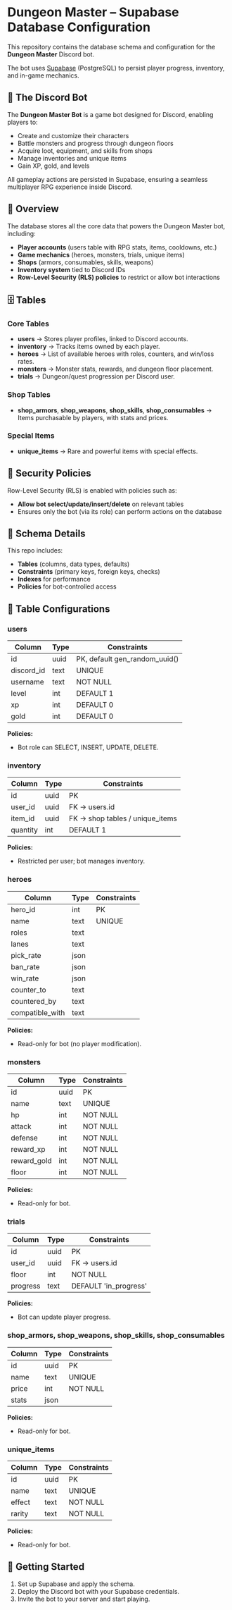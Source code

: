 # Dungeon Master – Supabase Database Configuration

This repository contains the database schema and configuration for the **Dungeon Master** Discord bot.  

The bot uses [Supabase](https://supabase.com/) (PostgreSQL) to persist player progress, inventory, and in-game mechanics.

## 🤖 The Discord Bot

The **Dungeon Master Bot** is a game bot designed for Discord, enabling players to:
- Create and customize their characters  
- Battle monsters and progress through dungeon floors  
- Acquire loot, equipment, and skills from shops  
- Manage inventories and unique items  
- Gain XP, gold, and levels  

All gameplay actions are persisted in Supabase, ensuring a seamless multiplayer RPG experience inside Discord.

## 📖 Overview

The database stores all the core data that powers the Dungeon Master bot, including:

- **Player accounts** (users table with RPG stats, items, cooldowns, etc.)
- **Game mechanics** (heroes, monsters, trials, unique items)
- **Shops** (armors, consumables, skills, weapons)
- **Inventory system** tied to Discord IDs
- **Row-Level Security (RLS) policies** to restrict or allow bot interactions

## 🗄️ Tables

### Core Tables
- **users** → Stores player profiles, linked to Discord accounts.  
- **inventory** → Tracks items owned by each player.  
- **heroes** → List of available heroes with roles, counters, and win/loss rates.  
- **monsters** → Monster stats, rewards, and dungeon floor placement.  
- **trials** → Dungeon/quest progression per Discord user.  

### Shop Tables
- **shop_armors**, **shop_weapons**, **shop_skills**, **shop_consumables** → Items purchasable by players, with stats and prices.  

### Special Items
- **unique_items** → Rare and powerful items with special effects.  

## 🔐 Security Policies

Row-Level Security (RLS) is enabled with policies such as:
- **Allow bot select/update/insert/delete** on relevant tables  
- Ensures only the bot (via its role) can perform actions on the database  

## 📂 Schema Details

This repo includes:
- **Tables** (columns, data types, defaults)  
- **Constraints** (primary keys, foreign keys, checks)  
- **Indexes** for performance  
- **Policies** for bot-controlled access  

## 📑 Table Configurations

### users
| Column        | Type      | Constraints |
|---------------|----------|-------------|
| id            | uuid     | PK, default gen_random_uuid() |
| discord_id    | text     | UNIQUE |
| username      | text     | NOT NULL |
| level         | int      | DEFAULT 1 |
| xp            | int      | DEFAULT 0 |
| gold          | int      | DEFAULT 0 |

**Policies:**  
- Bot role can SELECT, INSERT, UPDATE, DELETE.  

### inventory
| Column      | Type  | Constraints |
|-------------|-------|-------------|
| id          | uuid  | PK |
| user_id     | uuid  | FK → users.id |
| item_id     | uuid  | FK → shop tables / unique_items |
| quantity    | int   | DEFAULT 1 |

**Policies:**  
- Restricted per user; bot manages inventory.  

### heroes
| Column       | Type  | Constraints |
|--------------|-------|-------------|
| hero_id      | int   | PK |
| name         | text  | UNIQUE |
| roles        | text  |  |
| lanes        | text  |  |
| pick_rate    | json  |  |
| ban_rate     | json  |  |
| win_rate     | json  |  |
| counter_to   | text  |  |
| countered_by | text  |  |
| compatible_with | text | |

**Policies:**  
- Read-only for bot (no player modification).  

### monsters
| Column     | Type  | Constraints |
|------------|-------|-------------|
| id         | uuid  | PK |
| name       | text  | UNIQUE |
| hp         | int   | NOT NULL |
| attack     | int   | NOT NULL |
| defense    | int   | NOT NULL |
| reward_xp  | int   | NOT NULL |
| reward_gold| int   | NOT NULL |
| floor      | int   | NOT NULL |

**Policies:**  
- Read-only for bot.  

### trials
| Column      | Type  | Constraints |
|-------------|-------|-------------|
| id          | uuid  | PK |
| user_id     | uuid  | FK → users.id |
| floor       | int   | NOT NULL |
| progress    | text  | DEFAULT 'in_progress' |

**Policies:**  
- Bot can update player progress.  

### shop_armors, shop_weapons, shop_skills, shop_consumables
| Column      | Type  | Constraints |
|-------------|-------|-------------|
| id          | uuid  | PK |
| name        | text  | UNIQUE |
| price       | int   | NOT NULL |
| stats       | json  |  |

**Policies:**  
- Read-only for bot.  

### unique_items
| Column      | Type  | Constraints |
|-------------|-------|-------------|
| id          | uuid  | PK |
| name        | text  | UNIQUE |
| effect      | text  | NOT NULL |
| rarity      | text  | NOT NULL |

**Policies:**  
- Read-only for bot.  

## 🚀 Getting Started

1. Set up Supabase and apply the schema.  
2. Deploy the Discord bot with your Supabase credentials.  
3. Invite the bot to your server and start playing.  